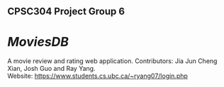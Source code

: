 ## CPSC304 Project Group 6
#  *MoviesDB*
A movie review and rating web application. Contributors: Jia Jun Cheng Xian, Josh Guo and Ray Yang.\
Website: https://www.students.cs.ubc.ca/~ryang07/login.php
